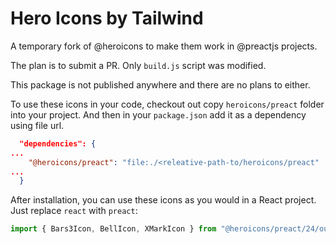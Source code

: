 # Hero Icons by Tailwind

A temporary fork of @heroicons to make them work in @preactjs projects.

The plan is to submit a PR. Only `build.js` script was modified.

This package is not published anywhere and there are no plans to either.

To use these icons in your code, checkout out copy `heroicons/preact` folder
into your project. And then in your `package.json` add it as a dependency using
file url.

```json
  "dependencies": {
...
    "@heroicons/preact": "file:./<releative-path-to/heroicons/preact"
...
  }
```

After installation, you can use these icons as you would in a React project.
Just replace `react` with `preact`:

```jsx
import { Bars3Icon, BellIcon, XMarkIcon } from "@heroicons/preact/24/outline";
```
